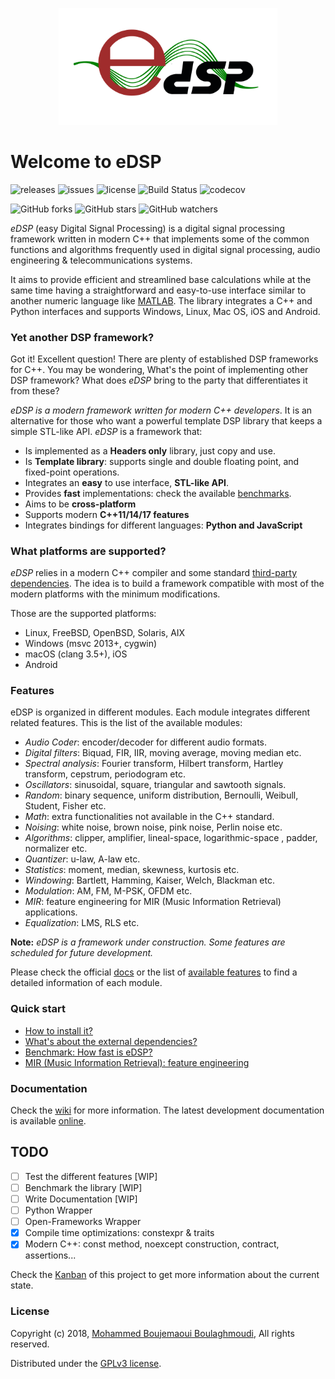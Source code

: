 
<p align="center">
  <img src="logo.svg" width="350" title="hover text">
</p>

# Welcome to eDSP

![releases](https://img.shields.io/github/tag/mohabouje/eDSP.svg)
![issues](https://img.shields.io/github/issues/mohabouje/eDSP.svg)
![license](https://img.shields.io/github/license/mohabouje/eDSP.svg)
![Build Status](https://travis-ci.org/mohabouje/eDSP.svg?branch=master)
![codecov](https://codecov.io/gh/mohabouje/eDSP/branch/master/graph/badge.svg)

![GitHub forks](https://img.shields.io/github/forks/mohabouje/eDSP.svg?style=social&label=Fork)
![GitHub stars](https://img.shields.io/github/stars/mohabouje/eDSP.svg?style=social&label=Star)
![GitHub watchers](https://img.shields.io/github/watchers/mohabouje/eDSP.svg?style=social&label=Watch)


*eDSP* (easy Digital Signal Processing) is a digital signal processing framework written in modern C++ that implements some of the common functions and algorithms frequently used in digital signal processing, audio engineering & telecommunications systems.

It aims to provide efficient and streamlined base calculations while at the same time having a straightforward and easy-to-use interface similar to another numeric language like [MATLAB](https://www.mathworks.com/products/matlab.html). The library integrates a C++ and Python interfaces and supports Windows, Linux, Mac OS, iOS and Android. 

### Yet another DSP framework?

Got it! Excellent question! There are plenty of established DSP frameworks for C++. You may be wondering,  What's the point of implementing other DSP framework? What does *eDSP* bring to the party  that differentiates it from these?

*eDSP is a modern framework written for modern C++ developers*. It is an alternative for those who want a powerful template DSP library that keeps a simple STL-like API. *eDSP* is a framework that:

- Is implemented as a **Headers only** library, just copy and use.
- Is **Template library**: supports single and double floating point, and fixed-point operations.
- Integrates an **easy** to use interface,  **STL-like API**. 
- Provides **fast** implementations: check the available [benchmarks](https://github.com/mohabouje/eDSP/wiki/Benchmark).
- Aims to be **cross-platform**
- Supports modern **C++11/14/17 features**
- Integrates bindings for different languages: **Python and JavaScript**

### What platforms are supported?

*eDSP* relies in a modern C++ compiler and some standard [third-party dependencies](https://github.com/mohabouje/eDSP/wiki/Dependencies).  The idea is to build a framework compatible with most of the modern platforms with the minimum modifications. 

Those are the supported platforms:

- Linux, FreeBSD, OpenBSD, Solaris, AIX
- Windows (msvc 2013+, cygwin)
- macOS (clang 3.5+), iOS
- Android

### Features

eDSP is organized in different modules. Each module integrates different related features. This is the list of the available modules:

- *Audio Coder*: encoder/decoder for different audio formats. 
- *Digital filters*: Biquad, FIR, IIR, moving average, moving median etc.
- *Spectral analysis*: Fourier transform, Hilbert transform, Hartley transform, cepstrum, periodogram etc.
- *Oscillators*: sinusoidal, square, triangular and sawtooth signals.
- *Random*: binary sequence,  uniform distribution, Bernoulli, Weibull, Student, Fisher etc.
- *Math*: extra functionalities not available in the C++ standard.
- *Noising*: white noise, brown noise, pink noise, Perlin noise etc.
- *Algorithms*: clipper, amplifier, lineal-space, logarithmic-space , padder, normalizer etc.
- *Quantizer*:  u-law, A-law etc.
- *Statistics*: moment, median, skewness, kurtosis etc.
- *Windowing*: Bartlett, Hamming, Kaiser, Welch, Blackman etc.
- *Modulation*: AM, FM, M-PSK, OFDM etc.
- *MIR*: feature engineering for MIR (Music Information Retrieval) applications.
- *Equalization*: LMS, RLS etc.

**Note:** *eDSP is a framework under construction. Some features are scheduled for future development.*

Please check the official [docs](https://mohabouje.github.io/eDSP/) or the list of [available features](https://github.com/mohabouje/eDSP/wiki/Modules) to find a detailed information of each module.

### Quick start

- [How to install it?](https://github.com/mohabouje/eDSP/wiki/Installation)
- [What's about the external dependencies?](https://github.com/mohabouje/eDSP/wiki/Dependencies)
- [Benchmark: How fast is eDSP?](https://github.com/mohabouje/eDSP/wiki/Benchmark )
- [MIR (Music Information Retrieval): feature engineering](https://github.com/mohabouje/eDSP/wiki/Features )

### Documentation

Check the [wiki](https://github.com/mohabouje/eDSP/wiki) for more information. The latest development documentation is available [online](https://mohabouje.github.io/eDSP).


## TODO

- [ ] Test the different features [WIP]
- [ ] Benchmark the library [WIP]
- [ ] Write Documentation [WIP]
- [ ] Python Wrapper
- [ ] Open-Frameworks Wrapper
- [x] Compile time optimizations: constexpr & traits
- [x] Modern C++: const method, noexcept construction, contract, assertions...

Check the [Kanban](https://github.com/mohabouje/eDSP/projects/1) of this project to get more information about the current state.


### License

Copyright (c) 2018, [Mohammed Boujemaoui Boulaghmoudi](mohabouje@gmail.com), All rights reserved.

Distributed under the [GPLv3 license](https://www.gnu.org/licenses/gpl-3.0.html).
